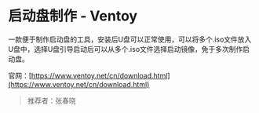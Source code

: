 # 启动盘制作 - Ventoy

一款便于制作启动盘的工具，安装后U盘可以正常使用，可以将多个.iso文件放入U盘中，选择U盘引导启动后可以从多个.iso文件选择启动镜像，免于多次制作启动盘。

官网：[https://www.ventoy.net/cn/download.html](https://www.ventoy.net/cn/download.html)

> 推荐者：张春晓

